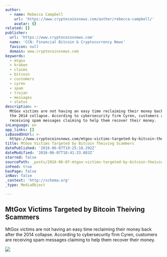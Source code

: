 ```yaml
---
author:
  - name: Rebecca Campbell
    url: 'https://www.cryptocoinsnews.com/author/rebecca-campbell/'
    avatar: {}
related: []
publisher:
  url: 'https://www.cryptocoinsnews.com'
  name: 'CCN: Financial Bitcoin & Cryptocurrency News'
  favicon: null
  domain: www.cryptocoinsnews.com
keywords:
  - mtgox
  - kraken
  - claims
  - bitcoin
  - customers
  - cyren
  - spam
  - trojan
  - messages
  - status
description: >-
  MtGox victims are not having an easy time reclaiming their money back after
  the 2014 collapse. According to cybersecurity firm Cyren, customers are
  receiving spam messages claiming to help them recover their money.
inLanguage: en
app_links: []
isBasedOnUrl: >-
  https://www.cryptocoinsnews.com/mtgox-victims-targeted-by-bitcoin-theiving-scammers/
title: MtGox Victims Targeted by Bitcoin Theiving Scammers
datePublished: '2016-06-07T19:25:18.292Z'
dateModified: '2016-06-07T18:41:33.083Z'
starred: false
sourcePath: _posts/2016-06-07-mtgox-victims-targeted-by-bitcoin-theiving-scammers.md
inFeed: true
hasPage: false
inNav: false
_context: 'http://schema.org'
_type: MediaObject

---
```

<article style=""><h1>MtGox Victims Targeted by Bitcoin Theiving Scammers</h1><p>MtGox victims are not having an easy time reclaiming their money back after the 2014 collapse. According to cybersecurity firm Cyren, customers are receiving spam messages claiming to help them recover their money.</p><img src="https://www.cryptocoinsnews.com/wp-content/uploads/2016/06/MtGox-Bitcoin.jpg" /></article>